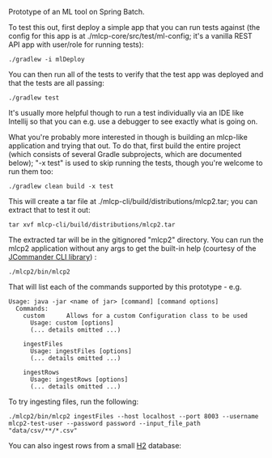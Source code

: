 Prototype of an ML tool on Spring Batch.

To test this out, first deploy a simple app that you can run tests against (the config for this app is at 
./mlcp-core/src/test/ml-config; it's a vanilla REST API app with user/role for running tests):

    ./gradlew -i mlDeploy

You can then run all of the tests to verify that the test app was deployed and that the tests are all passing:

    ./gradlew test

It's usually more helpful though to run a test individually via an IDE like Intellij so that you can e.g. use a debugger
to see exactly what is going on.

What you're probably more interested in though is building an mlcp-like application and trying that out. To do that, 
first build the entire project (which consists of several Gradle subprojects, which are documented below); "-x test" 
is used to skip running the tests, though you're welcome to run them too:

    ./gradlew clean build -x test

This will create a tar file at ./mlcp-cli/build/distributions/mlcp2.tar; you can extract that to test it out:

    tar xvf mlcp-cli/build/distributions/mlcp2.tar

The extracted tar will be in the gitignored "mlcp2" directory. You can run the mlcp2 application without any args to 
get the built-in help (courtesy of the [JCommander CLI library](https://jcommander.org/)) :

    ./mlcp2/bin/mlcp2 

That will list each of the commands supported by this prototype - e.g.

```
Usage: java -jar <name of jar> [command] [command options]
  Commands:
    custom      Allows for a custom Configuration class to be used
      Usage: custom [options]
      (... details omitted ...)
      
    ingestFiles     
      Usage: ingestFiles [options]
      (... details omitted ...)

    ingestRows      
      Usage: ingestRows [options]
      (... details omitted ...)
```

To try ingesting files, run the following:

    ./mlcp2/bin/mlcp2 ingestFiles --host localhost --port 8003 --username mlcp2-test-user --password password --input_file_path "data/csv/**/*.csv"

You can also ingest rows from a small [H2](https://h2database.com/html/main.html) database:

    
